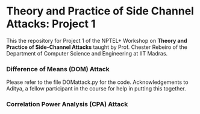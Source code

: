 # Theory and Practice of Side Channel Attacks: Project 1
This the repository for Project 1 of the NPTEL+ Workshop on <b>Theory and Practice of Side-Channel Attacks</b> taught by Prof. Chester Rebeiro of the Department of Computer Science and Engineering at IIT Madras.

### Difference of Means (DOM) Attack
Please refer to the file DOMattack.py for the code. Acknowledgements to Aditya, a fellow participant in the course for help in putting this together. 

### Correlation Power Analysis (CPA) Attack
